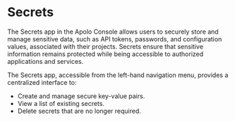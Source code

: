 # Secrets

The Secrets app in the Apolo Console allows users to securely store and manage sensitive data, such as API tokens, passwords, and configuration values, associated with their projects. Secrets ensure that sensitive information remains protected while being accessible to authorized applications and services.

The Secrets app, accessible from the left-hand navigation menu, provides a centralized interface to:

- Create and manage secure key-value pairs.
- View a list of existing secrets.
- Delete secrets that are no longer required.